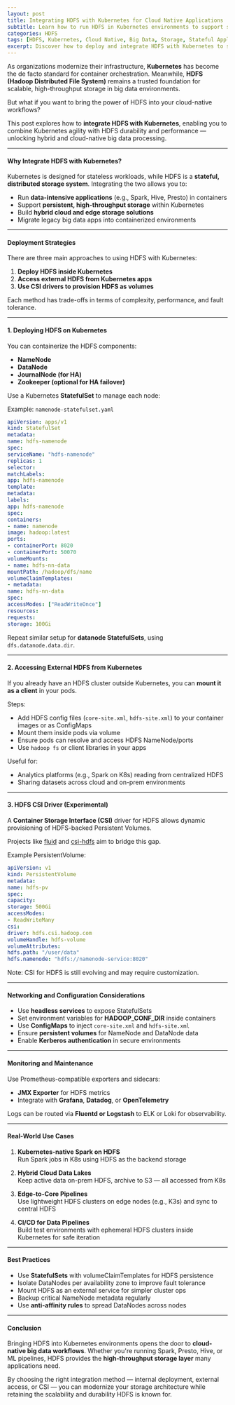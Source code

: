 ```yaml
---
layout: post
title: Integrating HDFS with Kubernetes for Cloud Native Applications
subtitle: Learn how to run HDFS in Kubernetes environments to support scalable cloud-native big data workloads
categories: HDFS
tags: [HDFS, Kubernetes, Cloud Native, Big Data, Storage, Stateful Applications, Hadoop]
excerpt: Discover how to deploy and integrate HDFS with Kubernetes to support cloud-native data platforms. This post explores architecture, deployment strategies, volume provisioning, and real-world use cases.
---
```

As organizations modernize their infrastructure, **Kubernetes** has become the de facto standard for container orchestration. Meanwhile, **HDFS (Hadoop Distributed File System)** remains a trusted foundation for scalable, high-throughput storage in big data environments.

But what if you want to bring the power of HDFS into your cloud-native workflows?

This post explores how to **integrate HDFS with Kubernetes**, enabling you to combine Kubernetes agility with HDFS durability and performance — unlocking hybrid and cloud-native big data processing.

---

#### Why Integrate HDFS with Kubernetes?

Kubernetes is designed for stateless workloads, while HDFS is a **stateful, distributed storage system**. Integrating the two allows you to:

- Run **data-intensive applications** (e.g., Spark, Hive, Presto) in containers
- Support **persistent, high-throughput storage** within Kubernetes
- Build **hybrid cloud and edge storage solutions**
- Migrate legacy big data apps into containerized environments

---

#### Deployment Strategies

There are three main approaches to using HDFS with Kubernetes:

1. **Deploy HDFS inside Kubernetes**
2. **Access external HDFS from Kubernetes apps**
3. **Use CSI drivers to provision HDFS as volumes**

Each method has trade-offs in terms of complexity, performance, and fault tolerance.

---

#### 1. Deploying HDFS on Kubernetes

You can containerize the HDFS components:

- **NameNode**
- **DataNode**
- **JournalNode (for HA)**
- **Zookeeper (optional for HA failover)**

Use a Kubernetes **StatefulSet** to manage each node:

Example: `namenode-statefulset.yaml`

```yaml
apiVersion: apps/v1
kind: StatefulSet
metadata:
name: hdfs-namenode
spec:
serviceName: "hdfs-namenode"
replicas: 1
selector:
matchLabels:
app: hdfs-namenode
template:
metadata:
labels:
app: hdfs-namenode
spec:
containers:
- name: namenode
image: hadoop:latest
ports:
- containerPort: 8020
- containerPort: 50070
volumeMounts:
- name: hdfs-nn-data
mountPath: /hadoop/dfs/name
volumeClaimTemplates:
- metadata:
name: hdfs-nn-data
spec:
accessModes: ["ReadWriteOnce"]
resources:
requests:
storage: 100Gi
```

Repeat similar setup for **datanode StatefulSets**, using `dfs.datanode.data.dir`.

---

#### 2. Accessing External HDFS from Kubernetes

If you already have an HDFS cluster outside Kubernetes, you can **mount it as a client** in your pods.

Steps:
- Add HDFS config files (`core-site.xml`, `hdfs-site.xml`) to your container images or as ConfigMaps
- Mount them inside pods via volume
- Ensure pods can resolve and access HDFS NameNode/ports
- Use `hadoop fs` or client libraries in your apps

Useful for:
- Analytics platforms (e.g., Spark on K8s) reading from centralized HDFS
- Sharing datasets across cloud and on-prem environments

---

#### 3. HDFS CSI Driver (Experimental)

A **Container Storage Interface (CSI)** driver for HDFS allows dynamic provisioning of HDFS-backed Persistent Volumes.

Projects like [fluid](https://github.com/fluid-cloudnative/fluid) and [csi-hdfs](https://github.com/Intel-bigdata/SSM) aim to bridge this gap.

Example PersistentVolume:

```yaml
apiVersion: v1
kind: PersistentVolume
metadata:
name: hdfs-pv
spec:
capacity:
storage: 500Gi
accessModes:
- ReadWriteMany
csi:
driver: hdfs.csi.hadoop.com
volumeHandle: hdfs-volume
volumeAttributes:
hdfs.path: "/user/data"
hdfs.namenode: "hdfs://namenode-service:8020"
```

Note: CSI for HDFS is still evolving and may require customization.

---

#### Networking and Configuration Considerations

- Use **headless services** to expose StatefulSets
- Set environment variables for **HADOOP_CONF_DIR** inside containers
- Use **ConfigMaps** to inject `core-site.xml` and `hdfs-site.xml`
- Ensure **persistent volumes** for NameNode and DataNode data
- Enable **Kerberos authentication** in secure environments

---

#### Monitoring and Maintenance

Use Prometheus-compatible exporters and sidecars:

- **JMX Exporter** for HDFS metrics
- Integrate with **Grafana**, **Datadog**, or **OpenTelemetry**

Logs can be routed via **Fluentd or Logstash** to ELK or Loki for observability.

---

#### Real-World Use Cases

1. **Kubernetes-native Spark on HDFS**  
   Run Spark jobs in K8s using HDFS as the backend storage

2. **Hybrid Cloud Data Lakes**  
   Keep active data on-prem HDFS, archive to S3 — all accessed from K8s

3. **Edge-to-Core Pipelines**  
   Use lightweight HDFS clusters on edge nodes (e.g., K3s) and sync to central HDFS

4. **CI/CD for Data Pipelines**  
   Build test environments with ephemeral HDFS clusters inside Kubernetes for safe iteration

---

#### Best Practices

- Use **StatefulSets** with volumeClaimTemplates for HDFS persistence
- Isolate DataNodes per availability zone to improve fault tolerance
- Mount HDFS as an external service for simpler cluster ops
- Backup critical NameNode metadata regularly
- Use **anti-affinity rules** to spread DataNodes across nodes

---

#### Conclusion

Bringing HDFS into Kubernetes environments opens the door to **cloud-native big data workflows**. Whether you're running Spark, Presto, Hive, or ML pipelines, HDFS provides the **high-throughput storage layer** many applications need.

By choosing the right integration method — internal deployment, external access, or CSI — you can modernize your storage architecture while retaining the scalability and durability HDFS is known for.
